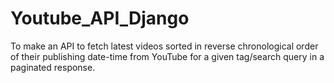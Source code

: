 # Youtube_API_Django
To make an API to fetch latest videos sorted in reverse chronological order of their publishing date-time from YouTube for a given tag/search query in a paginated response.
